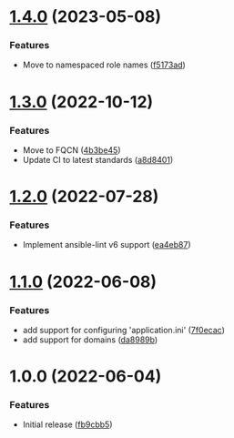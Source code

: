 # [1.4.0](https://github.com/de-it-krachten/ansible-role-rainloop/compare/v1.3.0...v1.4.0) (2023-05-08)


### Features

* Move to namespaced role names ([f5173ad](https://github.com/de-it-krachten/ansible-role-rainloop/commit/f5173adc27bfa06c4525c29f810ff7ddbd09083f))

# [1.3.0](https://github.com/de-it-krachten/ansible-role-rainloop/compare/v1.2.0...v1.3.0) (2022-10-12)


### Features

* Move to FQCN ([4b3be45](https://github.com/de-it-krachten/ansible-role-rainloop/commit/4b3be4578c151cc75bfc2b4ba333edd6a81c3d75))
* Update CI to latest standards ([a8d8401](https://github.com/de-it-krachten/ansible-role-rainloop/commit/a8d84010dcf702d0a189e5c6dc9cf6263674f5d2))

# [1.2.0](https://github.com/de-it-krachten/ansible-role-rainloop/compare/v1.1.0...v1.2.0) (2022-07-28)


### Features

* Implement ansible-lint v6 support ([ea4eb87](https://github.com/de-it-krachten/ansible-role-rainloop/commit/ea4eb878c5a41090ef3027ae64fd623c60097552))

# [1.1.0](https://github.com/de-it-krachten/ansible-role-rainloop/compare/v1.0.0...v1.1.0) (2022-06-08)


### Features

* add support for configuring 'application.ini' ([7f0ecac](https://github.com/de-it-krachten/ansible-role-rainloop/commit/7f0ecacfb11b0708641c6295bfecfc1da2d862c7))
* add support for domains ([da8989b](https://github.com/de-it-krachten/ansible-role-rainloop/commit/da8989bd0e67574f19dbf9ec5cb6fa77c774bbce))

# 1.0.0 (2022-06-04)


### Features

* Initial release ([fb9cbb5](https://github.com/de-it-krachten/ansible-role-rainloop/commit/fb9cbb53805e2cf74f62d852bca3f76de62297c8))
